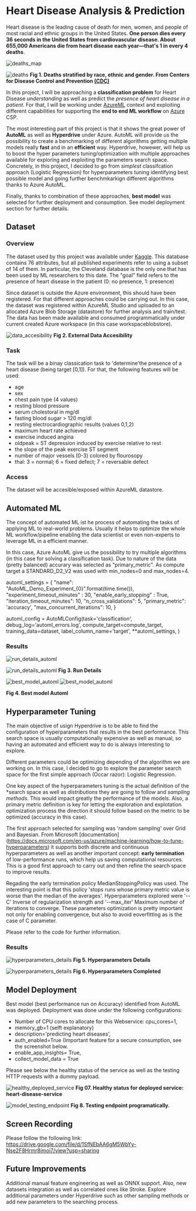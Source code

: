 
# Heart Disease Analysis & Prediction

Heart disease is the leading cause of death for men, women, and people of most racial and ethnic groups in the United States. **One person dies every 36 seconds in the United States from cardiovascular disease. About 655,000 Americans die from heart disease each year—that's 1 in every 4 deaths**. 


![deaths_map](/starter_file/images/fs_heart_disease.png)

![deaths](/starter_file/images/percentages_deaths_stratified_by_ethnic_gender.png)
**Fig 1. Deaths stratified by race, ethnic and gender. From Centers for Disease Control and Prevention [(CDC)](https://www.cdc.gov/)**

In this project, I will be approaching a **classification problem** for Heart Disease *understanding* as well as predict the *presence of heart disease in a patient*. For that, I will be working under [AzureML](https://azure.microsoft.com/en-us/services/machine-learning/) context and exploiting different capabilities for supporting the **end to end ML workflow** on [Azure](https://azure.microsoft.com/en-us/) CSP. 

The most interesting part of this project is that it shows the great power of **AutoML** as well as **Hyperdrive** under Azure. AutoML will provide us the possibility to create a benchmarking of different algorithms getting multiple models really **fast** and in an **efficient** way. Hyperdrive, howewer, will help us to boost the hyper parameters tuning/optimization with multiple approaches available for exploring and exploiting the parameters search space. Concretely, in this project, I decided to go from *simplest* classifcation approach (Logistic Regression) for hyperparameters tuning identifying best possible model and going further benchmkarkign different algorithms thanks to Azure AutoML. 

Finally, thanks to combination of these approaches, **best model** was selected for further deployment and consumption. See model deployment section for further details.

## Dataset

### Overview

The dataset used by this project was available under [Kaggle](https://www.kaggle.com/ronitf/heart-disease-uci). This database contains 76 attributes, but all published experiments refer to using a subset of 14 of them. In particular, the Cleveland database is the only one that has been used by ML researchers to this date. The "goal" field refers to the presence of heart disease in the patient (0: no presence, 1: presence)

Since dataset is outside the Azure environment, this should have been registered. For that different approaches could be carrying out. In this case, the dataset was registered within AzureML Studio and uploaded to an allocated Azure Blob Storage (datastore) for further analysis and train/test. The data has been made available and consumed programmatically under current created Azure workspace (in this case workspaceblobstore).

![data_accesibility](/starter_file/images/data_accesibility.png)
**Fig 2. External Data Accesibility**


### Task

The task will be a binay classication task to 'determine'the presence of a heart disease (being target [0,1]). For that, the following features will be used:
- age
- sex
- chest pain type (4 values)
- resting blood pressure
- serum cholestoral in mg/dl
- fasting blood sugar > 120 mg/dl
- resting electrocardiographic results (values 0,1,2)
- maximum heart rate achieved
- exercise induced angina
- oldpeak = ST depression induced by exercise relative to rest
- the slope of the peak exercise ST segment
- number of major vessels (0-3) colored by flourosopy
- thal: 3 = normal; 6 = fixed defect; 7 = reversable defect

### Access
The dataset will be accesible/exposed within AzureML datastore.

## Automated ML
The concept of automated ML ist he process of automating the tasks of applying ML to real-world problems. Usually it helps to optimize the whole ML workflow/pipeline enabling the data scientist or even non-experts to leverage ML in a efficient manner. 

In this case, Azure AutoML give us the possibility to try multiple algorithms (in this case for solving a classification task). Due to nature of the data (pretty balanced) accurary was selected as "primary_metric". As compute target a STANDARD_D2_V2 was used with min_nodes=0 and max_nodes=4.

automl_settings = {
    "name": "AutoML_Demo_Experiment_{0}".format(time.time()),
    "experiment_timeout_minutes" : 30,
    "enable_early_stopping" : True,
    "iteration_timeout_minutes": 10,
    "n_cross_validations": 5,
    "primary_metric": 'accuracy',
    "max_concurrent_iterations": 10,
}

automl_config = AutoMLConfig(task='classification',
                             debug_log='automl_errors.log',
                             compute_target=compute_target,
                             training_data=dataset,
                             label_column_name='target',
                             **automl_settings,
                             )


### Results



![run_details_automl](/starter_file/images/run_details_automl.png)

![run_details_automl](/starter_file/images/run_details_automl2.png)
**Fig 3. Run Details**


![best_model_automl](/starter_file/images/best_model_automl.png)
![best_model_automl](/starter_file/images/best_model_autml.png)

**Fig 4. Best model Automl**


## Hyperparameter Tuning
The main objective of usign Hyperdrive is to be able to find the configuration of hyperparameters that results in the best performance. This search space is usually computationally expensive as well as manual, so having an automated and efficient way to do is always interesting to explore.

Different parameters could be optimizing depending of the algorithm we are working on. In this case, I decided to go to explore the parameter search space for the first simple approach (Occar razor): Logistic Regression. 

One key aspect of the hyperparameters tuning is the actual definition of the *search space as well as *distributions* they are going to follow and *sampling methods*. This would impact greatly the performance of the models. Also, a primary metric definition is key for letting the exploration and explotation optimization process the direction it should follow based on the metric to be optimized (accuracy in this case). 

The first approach selected for sampling was 'random sampling' over Grid and Bayesian. From Microsoft [documentation] (https://docs.microsoft.com/en-us/azure/machine-learning/how-to-tune-hyperparameters) it supports both discrete and continuous hyperparameters as well as another important concept: **early termination** of low-performance runs, which help us saving computational resources. This is a good first approach to carry out and then refine the search space to improve results.

Regading the early termination policy MedianStoppingPolicy was used. The interesting point is that this policy 'stops runs whose primary metric value is worse than the median of the averages'. 
Hyperparameters explored were '--C' Inverse of regularization strength and '--max_iter' Maximum number of iterations to converge. These parameters optimization is pretty important not only for enabling convergence, but also to avoid eoverfitting as is the case of C parameter.

Please refer to the code for further information.

### Results
![hyperparameters_details](/starter_file/images/hyperparameters_details.png)
**Fig 5. Hyperparameters Details**

![hyperparameters_details](/starter_file/images/hyper_completed.png)
**Fig 6. Hyperparameters Completed**

## Model Deployment

Best model (best performance run on Accuracy) identified from AutoML was deployed. Deployment was done under the following configurations:

- Number of CPU cores to allocate for this Webservice: cpu_cores=1,
- memory_gb=1 (selft explanatory)
- description='predicting heart diseases',
- auth_enabled=True (Important feature for a secure consumption, see the screenshot below.
- enable_app_insights= True,
- collect_model_data = True

Please see below the healthy status of the service as well as the testing HTTP requests with a dummy payload.


![healthy_deployed_service](/starter_file/images/healthy_deployed_service.png)
**Fig 07. Healthy status for deployed service: heart-disease-service**


![model_testing_endpoint](/starter_file/images/model_testing_endpoint.png)
**Fig 8. Testing endpoint programatically.**



## Screen Recording
Please follow the following link: https://drive.google.com/file/d/1SfNEbAA6gM5WbYy-Nse2F8Hrmr8imoi7/view?usp=sharing

## Future Improvements
Additional manual feature engineering as well as ONNX support. Also, new datasets integration as well as correlated ones like Stroke. 
Explore additional parameters under Hyperdrive such as other sampling methods or add new parameters to the searching process. 
